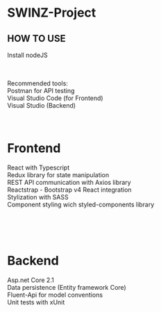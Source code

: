 # SWINZ-Project

<h2>HOW TO USE</h2>
Install nodeJS </br> </br></br>

Recommended tools:</br>
Postman for API testing
</br>
Visual Studio Code (for Frontend)</br>
Visual Studio (Backend)</br>
</br>
</br>

<h1>Frontend</h1>

React with Typescript </br>
Redux library for state manipulation </br>
REST API communication with Axios library  </br>
Reactstrap - Bootstrap v4 React integration </br>
Stylization with SASS </br>
Component styling wich styled-components library </br>


</br>
</br>
</br>

<h1>Backend</h1>
Asp.net Core 2.1 </br>
Data persistence (Entity framework Core) </br>
Fluent-Api for model conventions </br>
Unit tests with xUnit </br>

